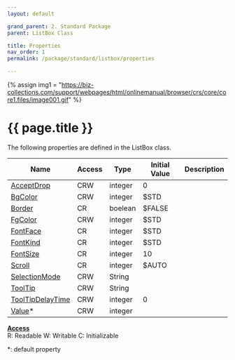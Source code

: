 ```yaml
---
layout: default

grand_parent: 2. Standard Package
parent: ListBox Class

title: Properties
nav_order: 1
permalink: /package/standard/listbox/properties

---
```

{% assign img1 = "https://biz-collections.com/support/webpages/html/onlinemanual/browser/crs/core/core1.files/image001.gif" %}


# {{ page.title }}

The following properties are defined in the ListBox class.

|Name       | Access | Type   | Initial Value | Description |
|----------	|--------|--------|---------------|-------------|
|[AcceptDrop](/package/standard/listbox/properties/acceptdrop) | CRW | integer | 0  |             |
|[BgColor](/package/standard/listbox/properties/bgcolor) | CRW | integer | $STD  |             |
|[Border](/package/standard/listbox/properties/border) | CR | boelean | $FALSE  |             |
|[FgColor](/package/standard/listbox/properties/fgcolor) | CRW | integer | $STD  |             |
|[FontFace](/package/standard/listbox/properties/fontface) | CR | integer | $STD  |             |
|[FontKind](/package/standard/listbox/properties/fontkind) | CR | integer | $STD  |             |
|[FontSize](/package/standard/listbox/properties/fontsize) | CR | integer | 10  |             |
|[Scroll](/package/standard/listbox/properties/scroll) | CR | integer | $AUTO | |
|[SelectionMode](/package/standard/listbox/properties/tooltip) | CRW | String | | |
|[ToolTip](/package/standard/listbox/properties/tooltip) | CRW | String |   |             |
|[ToolTipDelayTime](/package/standard/listbox/properties/tooltipdelaytime) | CRW | integer | 0  |             |
|[Value](/package/standard/listbox/properties/value)* | CRW | integer |   |             |

<u><b>Access</b></u><br>
R: Readable
W: Writable
C: Initializable

*: default property
